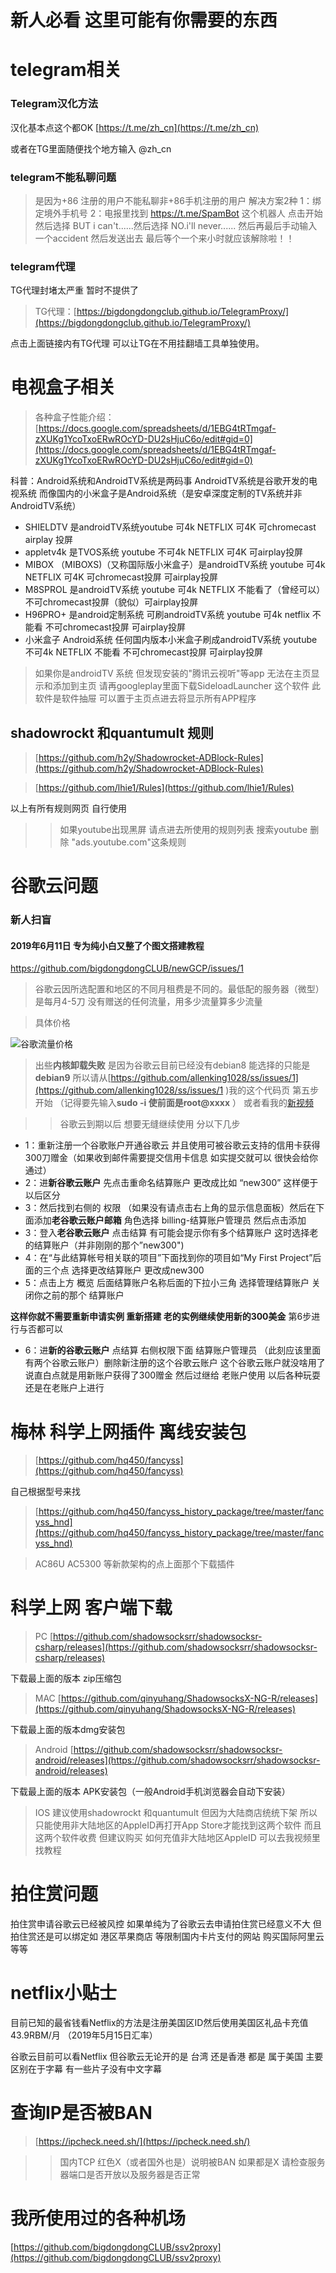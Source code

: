 # **新人必看 这里可能有你需要的东西**
# telegram相关
###                     Telegram汉化方法 

汉化基本点这个都OK [https://t.me/zh_cn](https://t.me/zh_cn)

或者在TG里面随便找个地方输入 @zh_cn 


###                   telegram不能私聊问题
>是因为+86 注册的用户不能私聊非+86手机注册的用户
解决方案2种
1：绑定境外手机号
2：电报里找到 https://t.me/SpamBot 这个机器人 点击开始 然后选择 BUT i can't......然后选择 NO.i'll never...... 然后再最后手动输入一个accident 然后发送出去 最后等个一个来小时就应该解除啦！！


###                    telegram代理
TG代理封堵太严重 暂时不提供了

>TG代理：[https://bigdongdongclub.github.io/TelegramProxy/](https://bigdongdongclub.github.io/TelegramProxy/)

点击上面链接内有TG代理  可以让TG在不用挂翻墙工具单独使用。

#                      电视盒子相关
>各种盒子性能介绍：[https://docs.google.com/spreadsheets/d/1EBG4tRTmgaf-zXUKg1YcoTxoERwROcYD-DU2sHjuC6o/edit#gid=0](https://docs.google.com/spreadsheets/d/1EBG4tRTmgaf-zXUKg1YcoTxoERwROcYD-DU2sHjuC6o/edit#gid=0)

科普：Android系统和AndroidTV系统是两码事  AndroidTV系统是谷歌开发的电视系统 而像国内的小米盒子是Android系统（是安卓深度定制的TV系统并非AndroidTV系统）

* SHIELDTV  是androidTV系统youtube 可4k NETFLIX 可4K 可chromecast airplay 投屏
* appletv4k  是TVOS系统  youtube 不可4k NETFLIX 可4K  可airplay投屏
* MIBOX （MIBOXS)（又称国际版小米盒子）是androidTV系统 youtube 可4k NETFLIX 可4K 可chromecast投屏 可airplay投屏
* M8SPROL  是androidTV系统 youtube 可4k NETFLIX 不能看了（曾经可以） 不可chromecast投屏（貌似）可airplay投屏
* H96PRO+  是android定制系统 可刷androidTV系统 youtube 可4k netflix 不能看 不可chromecast投屏 可airplay投屏
* 小米盒子 Android系统 任何国内版本小米盒子刷成androidTV系统 youtube 不可4k NETFLIX 不能看 不可chromecast投屏 可airplay投屏

>如果你是androidTV 系统 但发现安装的"腾讯云视听"等app 无法在主页显示和添加到主页 请再googleplay里面下载SideloadLauncher 这个软件 此软件是软件抽屉 可以置于主页点进去将显示所有APP程序


##          shadowrockt 和quantumult 规则
>[https://github.com/h2y/Shadowrocket-ADBlock-Rules](https://github.com/h2y/Shadowrocket-ADBlock-Rules)

>[https://github.com/lhie1/Rules](https://github.com/lhie1/Rules)

以上有所有规则网页  自行使用
>>如果youtube出现黑屏 请点进去所使用的规则列表 搜索youtube 删除 "ads.youtube.com"这条规则

#                       谷歌云问题

### 新人扫盲

#### 2019年6月11日 专为纯小白又整了个图文搭建教程

https://github.com/bigdongdongCLUB/newGCP/issues/1

>谷歌云因所选配置和地区的不同月租费是不同的。最低配的服务器（微型）是每月4-5刀
没有赠送的任何流量，用多少流量算多少流量

>具体价格

![谷歌流量价格](https://blog1.jyzzj.online/wp-content/uploads/2018/01/2018-01-27_121544.png)

>出些**内核卸载失败** 是因为谷歌云目前已经没有debian8 能选择的只能是**debian9** 所以请从[https://github.com/allenking1028/ss/issues/1](https://github.com/allenking1028/ss/issues/1 )我的这个代码页 第五步开始 （记得要先输入**sudo -i  使前面是root@xxxx** ）
或者看我的[新视频](https://www.youtube.com/watch?v=1jMgiqGpX-I)

>>谷歌云到期以后 想要无缝继续使用 分以下几步

* 1：重新注册一个谷歌账户开通谷歌云 并且使用可被谷歌云支持的信用卡获得300刀赠金（如果收到邮件需要提交信用卡信息 如实提交就可以 很快会给你通过）
* 2：进**新谷歌云账户** 先点击重命名结算账户 更改成比如 “new300” 这样便于以后区分
* 3：然后找到右侧的 权限 （如果没有请点击右上角的显示信息面板）然后在下面添加**老谷歌云账户邮箱** 角色选择 billing-结算账户管理员 然后点击添加
* 3：登入**老谷歌云账户** 点击结算 有可能会提示你有多个结算账户 这时选择老的结算账户（并非刚刚的那个”new300")
* 4：在“与此结算帐号相关联的项目”下面找到你的项目如“My First Project”后面的三个点 选择更改结算账户 更改成new300
* 5：点击上方 概览 后面结算账户名称后面的下拉小三角 选择管理结算账户 关闭你之前的那个 结算账户 

**这样你就不需要重新申请实例 重新搭建 老的实例继续使用新的300美金** 第6步进行与否都可以

* 6：进**新的谷歌云账户** 点结算 右侧权限下面 结算账户管理员 （此刻应该里面有两个谷歌云账户）删除新注册的这个谷歌云账户 这个谷歌云账户就没啥用了
说直白点就是用新账户获得了300赠金 然后过继给 老账户使用 以后各种玩耍还是在老账户上进行

#             梅林 科学上网插件 离线安装包
>[https://github.com/hq450/fancyss](https://github.com/hq450/fancyss)

自己根据型号来找

>[https://github.com/hq450/fancyss_history_package/tree/master/fancyss_hnd](https://github.com/hq450/fancyss_history_package/tree/master/fancyss_hnd)

>AC86U AC5300 等新款架构的点上面那个下载插件

# 科学上网 客户端下载

> PC [https://github.com/shadowsocksrr/shadowsocksr-csharp/releases](https://github.com/shadowsocksrr/shadowsocksr-csharp/releases)

下载最上面的版本 zip压缩包

> MAC [https://github.com/qinyuhang/ShadowsocksX-NG-R/releases](https://github.com/qinyuhang/ShadowsocksX-NG-R/releases)

下载最上面的版本dmg安装包

>Android [https://github.com/shadowsocksrr/shadowsocksr-android/releases](https://github.com/shadowsocksrr/shadowsocksr-android/releases)

下载最上面的版本 APK安装包（一般Android手机浏览器会自动下安装）

>IOS 建议使用shadowrockt 和quantumult 但因为大陆商店统统下架 所以只能使用非大陆地区的AppleID再打开App Store才能找到这两个软件 而且这两个软件收费 但建议购买 如何充值非大陆地区AppleID 可以去我视频里找教程

# 拍住赏问题
拍住赏申请谷歌云已经被风控 如果单纯为了谷歌云去申请拍住赏已经意义不大
但拍住赏还是可以绑定如 港区苹果商店 等限制国内卡片支付的网站 购买国际阿里云等等

# netflix小贴士

目前已知的最省钱看Netflix的方法是注册美国区ID然后使用美国区礼品卡充值 43.9RBM/月 （2019年5月15日汇率）

谷歌云目前可以看Netflix 但谷歌云无论开的是 台湾 还是香港 都是 属于美国 主要区别在于字幕 有一些片子没有中文字幕

# 查询IP是否被BAN

> [https://ipcheck.need.sh/](https://ipcheck.need.sh/)

>> 国内TCP 红色X（或者国外也是）说明被BAN 如果都是X 请检查服务器端口是否开放以及服务器是否正常

# 我所使用过的各种机场

[https://github.com/bigdongdongCLUB/ssv2proxy](https://github.com/bigdongdongCLUB/ssv2proxy)
